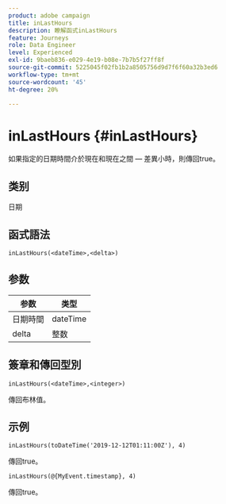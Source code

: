 ```yaml
---
product: adobe campaign
title: inLastHours
description: 瞭解函式inLastHours
feature: Journeys
role: Data Engineer
level: Experienced
exl-id: 9baeb836-e029-4e19-b08e-7b7b5f27ff8f
source-git-commit: 5225045f02fb1b2a8505756d9d7f6f60a32b3ed6
workflow-type: tm+mt
source-wordcount: '45'
ht-degree: 20%

---
```


# inLastHours {#inLastHours}

如果指定的日期時間介於現在和現在之間 — 差異小時，則傳回true。

## 类别

日期

## 函式語法

`inLastHours(<dateTime>,<delta>)`

## 参数

| 参数 | 类型 |
|-----------|------------------|
| 日期時間 | dateTime |
| delta | 整数 |

## 簽章和傳回型別

`inLastHours(<dateTime>,<integer>)`

傳回布林值。

## 示例

`inLastHours(toDateTime('2019-12-12T01:11:00Z'), 4)`

傳回true。

`inLastHours(@{MyEvent.timestamp}, 4)`

傳回true。
